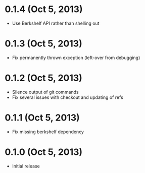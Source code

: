 
# 0.1.4 (Oct 5, 2013)

* Use Berkshelf API rather than shelling out

# 0.1.3 (Oct 5, 2013)

* Fix permanently thrown exception (left-over from debugging)

# 0.1.2 (Oct 5, 2013)

* Silence output of git commands
* Fix several issues with checkout and updating of refs

# 0.1.1 (Oct 5, 2013)

* Fix missing berkshelf dependency

# 0.1.0 (Oct 5, 2013)

* Initial release
